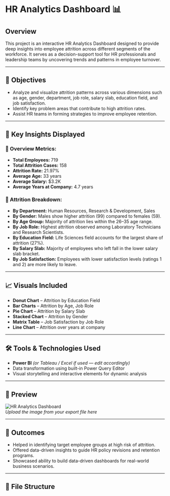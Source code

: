 
# HR Analytics Dashboard 📊

## Overview
This project is an interactive HR Analytics Dashboard designed to provide deep insights into employee attrition across different segments of the workforce. It serves as a decision-support tool for HR professionals and leadership teams by uncovering trends and patterns in employee turnover.

---

## 🎯 Objectives

- Analyze and visualize attrition patterns across various dimensions such as age, gender, department, job role, salary slab, education field, and job satisfaction.
- Identify key problem areas that contribute to high attrition rates.
- Assist HR teams in forming strategies to improve employee retention.

---

## 📌 Key Insights Displayed

### 🔹 Overview Metrics:
- **Total Employees:** 719  
- **Total Attrition Cases:** 158  
- **Attrition Rate:** 21.97%  
- **Average Age:** 33 years  
- **Average Salary:** $3.2K  
- **Average Years at Company:** 4.7 years  

### 🔹 Attrition Breakdown:
- **By Department:** Human Resources, Research & Development, Sales  
- **By Gender:** Males show higher attrition (99) compared to females (59).  
- **By Age Group:** Majority of attrition lies within the 26–35 age range.  
- **By Job Role:** Highest attrition observed among Laboratory Technicians and Research Scientists.  
- **By Education Field:** Life Sciences field accounts for the largest share of attrition (27%).  
- **By Salary Slab:** Majority of employees who left fall in the lower salary slab bracket.  
- **By Job Satisfaction:** Employees with lower satisfaction levels (ratings 1 and 2) are more likely to leave.

---

## 📈 Visuals Included

- **Donut Chart** – Attrition by Education Field  
- **Bar Charts** – Attrition by Age, Job Role  
- **Pie Chart** – Attrition by Salary Slab  
- **Stacked Chart** – Attrition by Gender  
- **Matrix Table** – Job Satisfaction by Job Role  
- **Line Chart** – Attrition over years at company

---

## 🛠️ Tools & Technologies Used

- **Power BI** *(or Tableau / Excel if used — edit accordingly)*  
- Data transformation using built-in Power Query Editor  
- Visual storytelling and interactive elements for dynamic analysis

---

## 📎 Preview

![HR Analytics Dashboard](./dashboard-image.png)  
*Upload the image from your export file here*

---

## 🚀 Outcomes

- Helped in identifying target employee groups at high risk of attrition.
- Offered data-driven insights to guide HR policy revisions and retention programs.
- Showcased ability to build data-driven dashboards for real-world business scenarios.

---

## 📂 File Structure

